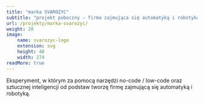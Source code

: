 ```yaml
---
title: "marka SVAROZYC"
subtitle: "projekt poboczny – firma zajmująca się automatyką i robotyką"
url: /projekty/marka-svarozyc/
weight: 20
image:
    name: svarozyc-logo
    extension: svg
    height: 48
    width: 274
readMore: true
---
```

Eksperyment, w którym za pomocą narzędzi no-code / low-code oraz sztucznej inteligencji od podstaw tworzę firmę zajmującą się automatyką i robotyką.
<!--more-->